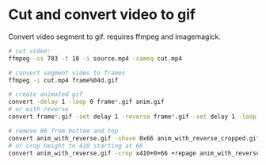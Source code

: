 
# Cut and convert video to gif

Convert video segment to gif.
requires ffmpeg and imagemagick.

```bash
# cut video:
ffmpeg -ss 783 -t 18 -i source.mp4 -sameq cut.mp4

# convert segment video to frames
ffmpeg -i cut.mp4 frame%04d.gif

# create animated gif
convert -delay 1 -loop 0 frame*.gif anim.gif
# or with reverse
convert frame*.gif -set delay 1 -reverse frame*.gif -set delay 1 -loop 0 anim_with_reverse.gif

# remove 66 from bottom and top
convert anim_with_reverse.gif -shave 0x66 anim_with_reverse_cropped.gif
# or crop height to 410 starting at 66
convert anim_with_reverse.gif -crop x410+0+66 +repage anim_with_reverse_cropped.gif
```
